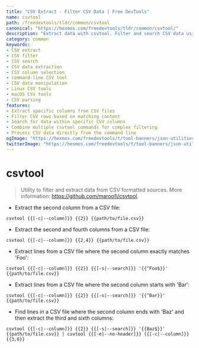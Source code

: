 ```yaml
---
title: "CSV Extract - Filter CSV Data | Free DevTools"
name: csvtool
path: /freedevtools/tldr/common/csvtool
canonical: "https://hexmos.com/freedevtools/tldr/common/csvtool/"
description: "Extract data with csvtool. Filter and search CSV data using command line arguments, enhancing your data processing workflow. Free online tool, no registration required."
category: common
keywords:
- CSV extract
- CSV filter
- CSV search
- CSV data extraction
- CSV column selection
- command-line CSV tool
- CSV data manipulation
- Linux CSV tools
- macOS CSV tools
- CSV parsing
features:
- Extract specific columns from CSV files
- Filter CSV rows based on matching content
- Search for data within specific CSV columns
- Combine multiple csvtool commands for complex filtering
- Process CSV data directly from the command line
ogImage: "https://hexmos.com/freedevtools/t/tool-banners/json-utilities-banner.png"
twitterImage: "https://hexmos.com/freedevtools/t/tool-banners/json-utilities-banner.png"
---
```


# csvtool

> Utility to filter and extract data from CSV formatted sources.
> More information: <https://github.com/maroofi/csvtool>.

- Extract the second column from a CSV file:

`csvtool {{[-c|--column]}} {{2}} {{path/to/file.csv}}`

- Extract the second and fourth columns from a CSV file:

`csvtool {{[-c|--column]}} {{2,4}} {{path/to/file.csv}}`

- Extract lines from a CSV file where the second column exactly matches 'Foo':

`csvtool {{[-c|--column]}} {{2}} {{[-s|--search]}} '{{^Foo$}}' {{path/to/file.csv}}`

- Extract lines from a CSV file where the second column starts with 'Bar':

`csvtool {{[-c|--column]}} {{2}} {{[-s|--search]}} '{{^Bar}}' {{path/to/file.csv}}`

- Find lines in a CSV file where the second column ends with 'Baz' and then extract the third and sixth columns:

`csvtool {{[-c|--column]}} {{2}} {{[-s|--search]}} '{{Baz$}}' {{path/to/file.csv}} | csvtool {{[-e|--no-header]}} {{[-c|--column]}} {{3,6}}`
